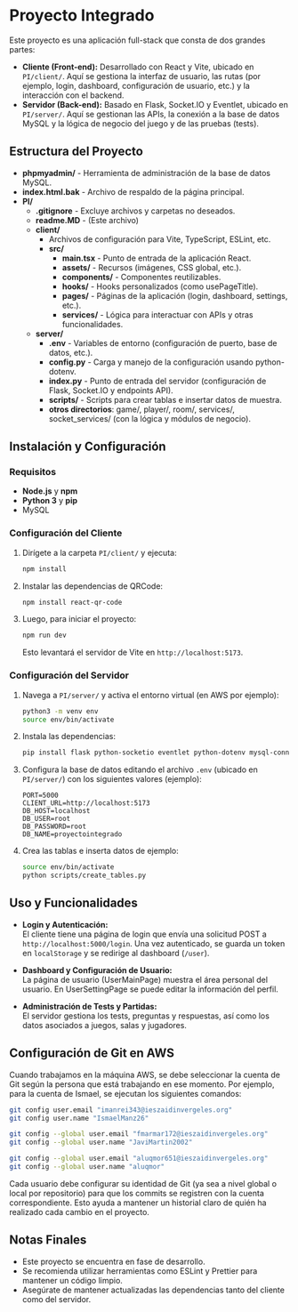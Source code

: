 # Proyecto Integrado

Este proyecto es una aplicación full-stack que consta de dos grandes partes:

- **Cliente (Front-end):** Desarrollado con React y Vite, ubicado en `PI/client/`. Aquí se gestiona la interfaz de usuario, las rutas (por ejemplo, login, dashboard, configuración de usuario, etc.) y la interacción con el backend.
- **Servidor (Back-end):** Basado en Flask, Socket.IO y Eventlet, ubicado en `PI/server/`. Aquí se gestionan las APIs, la conexión a la base de datos MySQL y la lógica de negocio del juego y de las pruebas (tests).

## Estructura del Proyecto

- **phpmyadmin/** - Herramienta de administración de la base de datos MySQL.
- **index.html.bak** - Archivo de respaldo de la página principal.
- **PI/**
  - **.gitignore** - Excluye archivos y carpetas no deseados.
  - **readme.MD** - (Este archivo)
  - **client/**
    - Archivos de configuración para Vite, TypeScript, ESLint, etc.
    - **src/**
      - **main.tsx** - Punto de entrada de la aplicación React.
      - **assets/** - Recursos (imágenes, CSS global, etc.).
      - **components/** - Componentes reutilizables.
      - **hooks/** - Hooks personalizados (como usePageTitle).
      - **pages/** - Páginas de la aplicación (login, dashboard, settings, etc.).
      - **services/** - Lógica para interactuar con APIs y otras funcionalidades.
  - **server/**
    - **.env** - Variables de entorno (configuración de puerto, base de datos, etc.).
    - **config.py** - Carga y manejo de la configuración usando python-dotenv.
    - **index.py** - Punto de entrada del servidor (configuración de Flask, Socket.IO y endpoints API).
    - **scripts/** - Scripts para crear tablas e insertar datos de muestra.
    - **otros directorios**: game/, player/, room/, services/, socket_services/ (con la lógica y módulos de negocio).

## Instalación y Configuración

### Requisitos

- **Node.js** y **npm**
- **Python 3** y **pip**
- MySQL

### Configuración del Cliente

1. Dirígete a la carpeta `PI/client/` y ejecuta:
   ```sh
   npm install
   ```
3. Instalar las dependencias de QRCode:
   ```sh
   npm install react-qr-code
   ```
3. Luego, para iniciar el proyecto:
   ```sh
   npm run dev
   ```
   Esto levantará el servidor de Vite en `http://localhost:5173`.

### Configuración del Servidor

1. Navega a `PI/server/` y activa el entorno virtual (en AWS por ejemplo):
   ```sh
   python3 -m venv env
   source env/bin/activate
   ```
2. Instala las dependencias:
   ```sh
   pip install flask python-socketio eventlet python-dotenv mysql-connector-python flask-cors
   ```
3. Configura la base de datos editando el archivo `.env` (ubicado en `PI/server/`) con los siguientes valores (ejemplo):
   ```properties
   PORT=5000
   CLIENT_URL=http://localhost:5173
   DB_HOST=localhost
   DB_USER=root
   DB_PASSWORD=root
   DB_NAME=proyectointegrado
   ```
4. Crea las tablas e inserta datos de ejemplo:
   ```sh
   source env/bin/activate
   python scripts/create_tables.py
   ```

## Uso y Funcionalidades

- **Login y Autenticación:**  
  El cliente tiene una página de login que envía una solicitud POST a `http://localhost:5000/login`. Una vez autenticado, se guarda un token en `localStorage` y se redirige al dashboard (`/user`).

- **Dashboard y Configuración de Usuario:**  
  La página de usuario (UserMainPage) muestra el área personal del usuario. En UserSettingPage se puede editar la información del perfil.

- **Administración de Tests y Partidas:**  
  El servidor gestiona los tests, preguntas y respuestas, así como los datos asociados a juegos, salas y jugadores.

## Configuración de Git en AWS

Cuando trabajamos en la máquina AWS, se debe seleccionar la cuenta de Git según la persona que está trabajando en ese momento. Por ejemplo, para la cuenta de Ismael, se ejecutan los siguientes comandos:

```sh
git config user.email "imanrei343@ieszaidinvergeles.org"
git config user.name "IsmaelManz26"
```

```sh
git config --global user.email "fmarmar172@ieszaidinvergeles.org"
git config --global user.name "JaviMartin2002"
```

```sh
git config --global user.email "aluqmor651@ieszaidinvergeles.org"
git config --global user.name "aluqmor"
```

Cada usuario debe configurar su identidad de Git (ya sea a nivel global o local por repositorio) para que los commits se registren con la cuenta correspondiente. Esto ayuda a mantener un historial claro de quién ha realizado cada cambio en el proyecto.


## Notas Finales

- Este proyecto se encuentra en fase de desarrollo.
- Se recomienda utilizar herramientas como ESLint y Prettier para mantener un código limpio.
- Asegúrate de mantener actualizadas las dependencias tanto del cliente como del servidor.
